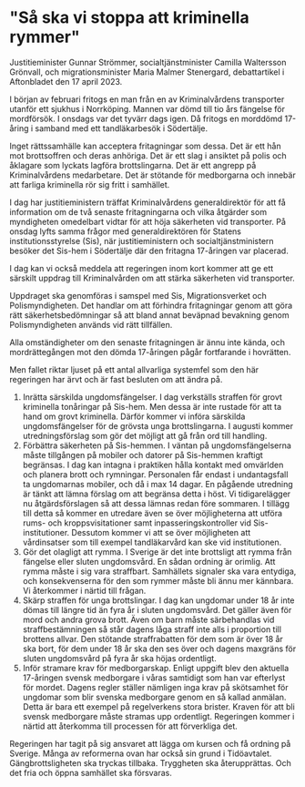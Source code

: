 # "Så ska vi stoppa att kriminella rymmer"

Justitieminister Gunnar Strömmer, socialtjänstminister Camilla Waltersson Grönvall, och migrationsminister Maria Malmer Stenergard, debattartikel i Aftonbladet den 17 april 2023.

I början av februari fritogs en man från en av Kriminalvårdens transporter utanför ett sjukhus i Norrköping. Mannen var dömd till tio års fängelse för mordförsök. I onsdags var det tyvärr dags igen. Då fritogs en morddömd 17-åring i samband med ett tandläkarbesök i Södertälje.

Inget rättssamhälle kan acceptera fritagningar som dessa. Det är ett hån mot brottsoffren och deras anhöriga. Det är ett slag i ansiktet på polis och åklagare som lyckats lagföra brottslingarna. Det är ett angrepp på Kriminalvårdens medarbetare. Det är stötande för medborgarna och innebär att farliga kriminella rör sig fritt i samhället.

I dag har justitieministern träffat Kriminalvårdens generaldirektör för att få information om de två senaste fritagningarna och vilka åtgärder som myndigheten omedelbart vidtar för att höja säkerheten vid transporter. På onsdag lyfts samma frågor med generaldirektören för Statens institutionsstyrelse (Sis), när justitieministern och socialtjänstministern besöker det Sis-hem i Södertälje där den fritagna 17-åringen var placerad.

I dag kan vi också meddela att regeringen inom kort kommer att ge ett särskilt uppdrag till Kriminalvården om att stärka säkerheten vid transporter.

Uppdraget ska genomföras i samspel med Sis, Migrationsverket och Polismyndigheten. Det handlar om att förhindra fritagningar genom att göra rätt säkerhetsbedömningar så att bland annat beväpnad bevakning genom Polismyndigheten används vid rätt tillfällen.

Alla omständigheter om den senaste fritagningen är ännu inte kända, och mordrättegången mot den dömda 17-åringen pågår fortfarande i hovrätten.

Men fallet riktar ljuset på ett antal allvarliga systemfel som den här regeringen har ärvt och är fast besluten om att ändra på.

1. Inrätta särskilda ungdomsfängelser. I dag verkställs straffen för grovt kriminella tonåringar på Sis-hem. Men dessa är inte rustade för att ta hand om grovt kriminella. Därför kommer vi införa särskilda ungdomsfängelser för de grövsta unga brottslingarna. I augusti kommer utredningsförslag som gör det möjligt att gå från ord till handling.
2. Förbättra säkerheten på Sis-hemmen. I väntan på ungdomsfängelserna måste tillgången på mobiler och datorer på Sis-hemmen kraftigt begränsas. I dag kan intagna i praktiken hålla kontakt med omvärlden och planera brott och rymningar. Personalen får endast i undantagsfall ta ungdomarnas mobiler, och då i max 14 dagar.
   En pågående utredning är tänkt att lämna förslag om att begränsa detta i höst. Vi tidigarelägger nu åtgärdsförslagen så att dessa lämnas redan före sommaren. I tillägg till detta så kommer en utredare även se över möjligheterna att utföra rums- och kroppsvisitationer samt inpasseringskontroller vid Sis-institutioner. Dessutom kommer vi att se över möjligheten att vårdinsatser som till exempel tandläkarvård kan ske vid institutionen.
3. Gör det olagligt att rymma. I Sverige är det inte brottsligt att rymma från fängelse eller sluten ungdomsvård. En sådan ordning är orimlig. Att rymma måste i sig vara straffbart. Samhällets signaler ska vara entydiga, och konsekvenserna för den som rymmer måste bli ännu mer kännbara. Vi återkommer i närtid till frågan.
4. Skärp straffen för unga brottslingar. I dag kan ungdomar under 18 år inte dömas till längre tid än fyra år i sluten ungdomsvård. Det gäller även för mord och andra grova brott. Även om barn måste särbehandlas vid straffbestämningen så står dagens låga straff inte alls i proportion till brottens allvar. Den stötande straffrabatten för dem som är över 18 år ska bort, för dem under 18 år ska den ses över och dagens maxgräns för sluten ungdomsvård på fyra år ska höjas ordentligt.
5. Inför stramare krav för medborgarskap. Enligt uppgift blev den aktuella 17-åringen svensk medborgare i våras samtidigt som han var efterlyst för mordet. Dagens regler ställer nämligen inga krav på skötsamhet för ungdomar som blir svenska medborgare genom en så kallad anmälan. Detta är bara ett exempel på regelverkens stora brister. Kraven för att bli svensk medborgare måste stramas upp ordentligt. Regeringen kommer i närtid att återkomma till processen för att förverkliga det.

Regeringen har tagit på sig ansvaret att lägga om kursen och få ordning på Sverige. Många av reformerna ovan har också sin grund i Tidöavtalet. Gängbrottsligheten ska tryckas tillbaka. Tryggheten ska återupprättas. Och det fria och öppna samhället ska försvaras.
